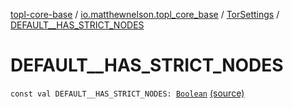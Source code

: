 [topl-core-base](../../index.md) / [io.matthewnelson.topl_core_base](../index.md) / [TorSettings](index.md) / [DEFAULT__HAS_STRICT_NODES](./-d-e-f-a-u-l-t__-h-a-s_-s-t-r-i-c-t_-n-o-d-e-s.md)

# DEFAULT__HAS_STRICT_NODES

`const val DEFAULT__HAS_STRICT_NODES: `[`Boolean`](https://kotlinlang.org/api/latest/jvm/stdlib/kotlin/-boolean/index.html) [(source)](https://github.com/05nelsonm/TorOnionProxyLibrary-Android/blob/master/topl-core-base/src/main/java/io/matthewnelson/topl_core_base/TorSettings.kt#L136)